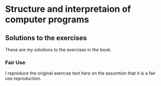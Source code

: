 Structure and interpretaion of computer programs
================================================

Solutions to the exercises
--------------------------
These are my solutions to the exercises in the book.

### Fair Use
I reproduce the original exercise text here on the
assumtion that it is a fair use reproduction.
